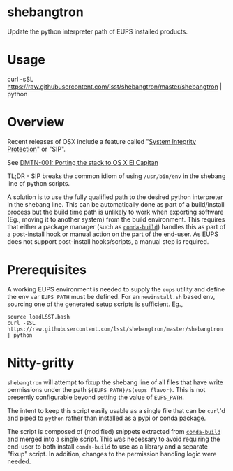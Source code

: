shebangtron
===

Update the python interpreter path of EUPS installed products.


Usage
===

  curl -sSL https://raw.githubusercontent.com/lsst/shebangtron/master/shebangtron | python


Overview
===

Recent releases of OSX include a feature called "[System Integrity
Protection](https://support.apple.com/en-us/HT204899)" or "SIP".

See [DMTN-001: Porting the stack to OS X El Capitan](http://dmtn-001.lsst.io/en/master/)

TL;DR - SIP breaks the common idiom of using `/usr/bin/env` in the shebang line
of python scripts.

A solution is to use the fully qualified path to the desired python interpreter
in the shebang line.  This can be automatically done as part of a build/install
process but the build time path is unlikely to work when exporting software
(Eg., moving it to another system) from the build environment.  This requires
that either a package manager (such as
[`conda-build`](https://github.com/conda/conda-build)) handles this as part of a
post-install hook or manual action on the part of the end-user.  As EUPS does
not support post-install hooks/scripts, a manual step is required.


Prerequisites
===

A working EUPS environment is needed to supply the `eups` utility and define
the env var `EUPS_PATH` must be defined.  For an `newinstall.sh` based env,
sourcing one of the generated setup scripts is sufficient. Eg.,

    source loadLSST.bash
    curl -sSL https://raw.githubusercontent.com/lsst/shebangtron/master/shebangtron | python


Nitty-gritty
===

`shebangtron` will attempt to fixup the shebang line of all files that have
write permissions under the path `${EUPS_PATH}/$(eups flavor)`.  This is not
presently configurable beyond setting the value of `EUPS_PATH`.

The intent to keep this script easily usable as a single file that can be
`curl`'d and piped to `python` rather than installed as a pypi or conda
package.

The script is composed of (modified) snippets extracted from
[`conda-build`](https://github.com/conda/conda-build) and merged into a single
script.  This was necessary to avoid requiring the end-user to both install
`conda-build` to use as a library and a separate "fixup" script.  In addition,
changes to the permission handling logic were needed.
